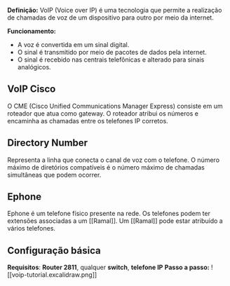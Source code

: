 **Definição:** VoIP (Voice over IP) é uma tecnologia que permite a realização de chamadas de voz de um dispositivo para outro por meio da internet.

**Funcionamento:**
- A voz é convertida em um sinal digital.
- O sinal é transmitido por meio de pacotes de dados pela internet.
- O sinal é recebido nas centrais telefônicas e alterado para sinais analógicos.
## VoIP Cisco

O CME (Cisco Unified Communications Manager Express) consiste em um roteador que atua como gateway. O roteador atribui os números e encaminha as chamadas entre os telefones IP corretos.
## Directory Number

Representa a linha que conecta o canal de voz com o telefone. O número máximo de diretórios compatíveis é o número máximo de chamadas simultâneas que podem ocorrer.
## Ephone

Ephone é um telefone físico presente na rede. Os telefones podem ter extensões associadas a um [[Ramal]]. Um [[Ramal]] pode estar atribuído a vários telefones. 
## Configuração básica

**Requisitos**: **Router 2811**, qualquer **switch**, **telefone IP**
**Passo a passo:** ![[voip-tutorial.excalidraw.png]]
